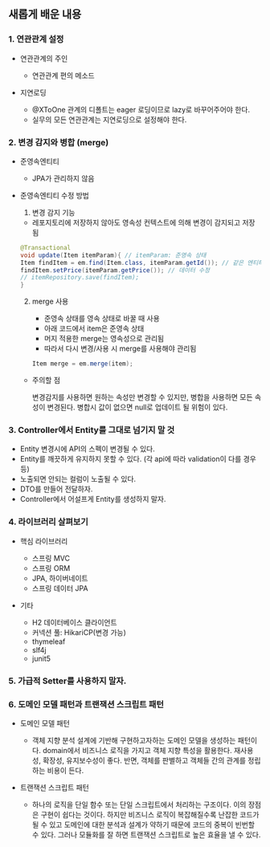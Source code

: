 ## 새롭게 배운 내용

### 1. 연관관계 설정

- 연관관계의 주인

    - 연관관계 편의 메소드

- 지연로딩
    - @XToOne 관계의 디폴트는 eager 로딩이므로 lazy로 바꾸어주어야 한다.
    - 실무의 모든 연관관계는 지연로딩으로 설정해야 한다.



### 2. 변경 감지와 병합 (merge)

- 준영속엔티티

    - JPA가 관리하지 않음

- 준영속엔티티 수정 방법

    1. 변경 감지 기능

    - 레포지토리에 저장하지 않아도 영속성 컨텍스트에 의해 변경이 감지되고 저장됨

  ```java
  @Transactional
  void update(Item itemParam){ // itemParam: 준영속 상태
  Item findItem = em.find(Item.class, itemParam.getId()); // 같은 엔티티 조회
  findItem.setPrice(itemParam.getPrice()); // 데이터 수정
  // itemRepository.save(findItem); 
  }
  ```

    2. merge 사용

        - 준영속 상태를 영속 상태로 바꿀 때 사용
        - 아래 코드에서 item은 준영속 상태
        - 머지 적용한 merge는 영속성으로 관리됨
        - 따라서 다시 변경/사용 시 merge를 사용해야 관리됨

       ```java
       Item merge = em.merge(item);
       ```

    - 주의할 점

      변경감지를 사용하면 원하는 속성만 변경할 수 있지만, 병합을 사용하면 모든 속성이 변경된다. 병합시 값이 없으면 null로 업데이트 될 위험이 있다.

### 3. Controller에서 Entity를 그대로 넘기지 말 것

- Entity 변경시에 API의 스펙이 변경될 수 있다.
- Entity를 깨끗하게 유지하지 못할 수 있다. (각 api에 따라 validation이 다를 경우 등)
- 노출되면 안되는 컬럼이 노출될 수 있다.
- DTO를 만들어 전달하자.
- Controller에서 어설프게 Entity를 생성하지 말자.

### 4. 라이브러리 살펴보기

- 핵심 라이브러리
    - 스프링 MVC
    - 스프링 ORM
    - JPA, 하이버네이트
    - 스프링 데이터 JPA

- 기타
    - H2 데이터베이스 클라이언트
    - 커넥션 풀: HikariCP(변경 가능)
    - thymeleaf
    - slf4j
    - junit5

### 5. 가급적 Setter를 사용하지 말자.

### 6. 도메인 모델 패턴과 트랜잭션 스크립트 패턴

- 도메인 모델 패턴
    - 객체 지향 분석 설계에 기반해 구현하고자하는 도메인 모델을 생성하는 패턴이다. domain에서 비즈니스 로직을 가지고 객체 지향 특성을 활용한다.
      재사용성, 확장성, 유지보수성이 좋다. 반면, 객체를 판별하고 객체들 간의 관계를 정립하는 비용이 든다.

- 트랜잭션 스크립트 패턴
    - 하나의 로직을 단일 함수 또는 단일 스크립트에서 처리하는 구조이다.
      이의 장점은 구현이 쉽다는 것이다. 하지만 비즈니스 로직이 복잡해질수록 난잡한 코드가 될 수 있고 도메인에 대한 분석과 설계가 약하기 때문에 코드의 중복이 빈번할 수 있다.
      그러나 모듈화를 잘 하면 트랜잭션 스크립트로 높은 효율을 낼 수 있다. 